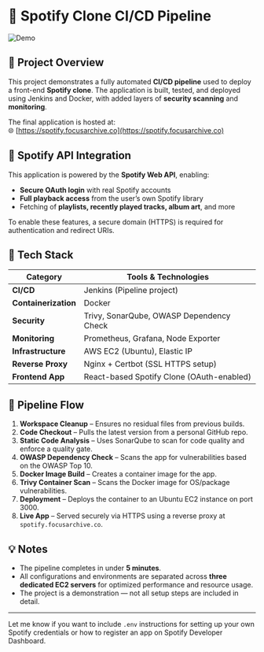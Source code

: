 # 🎵 Spotify Clone CI/CD Pipeline

![Demo](./images/SpotifyDemo.gif)

## 🚀 Project Overview

This project demonstrates a fully automated **CI/CD pipeline** used to deploy a front-end **Spotify clone**. The application is built, tested, and deployed using Jenkins and Docker, with added layers of **security scanning** and **monitoring**.

The final application is hosted at:  
🌐 [https://spotify.focusarchive.co](https://spotify.focusarchive.co)

## 🔗 Spotify API Integration

This application is powered by the **Spotify Web API**, enabling:

- **Secure OAuth login** with real Spotify accounts
- **Full playback access** from the user’s own Spotify library
- Fetching of **playlists, recently played tracks, album art**, and more

To enable these features, a secure domain (HTTPS) is required for authentication and redirect URIs.

## 🧰 Tech Stack

| Category            | Tools & Technologies                                |
|---------------------|-----------------------------------------------------|
| **CI/CD**           | Jenkins (Pipeline project)                          |
| **Containerization**| Docker                                              |
| **Security**        | Trivy, SonarQube, OWASP Dependency Check            |
| **Monitoring**      | Prometheus, Grafana, Node Exporter                  |
| **Infrastructure**  | AWS EC2 (Ubuntu), Elastic IP                        |
| **Reverse Proxy**   | Nginx + Certbot (SSL HTTPS setup)                   |
| **Frontend App**    | React-based Spotify Clone (OAuth-enabled)           |

## 🔄 Pipeline Flow

1. **Workspace Cleanup** – Ensures no residual files from previous builds.
2. **Code Checkout** – Pulls the latest version from a personal GitHub repo.
3. **Static Code Analysis** – Uses SonarQube to scan for code quality and enforce a quality gate.
4. **OWASP Dependency Check** – Scans the app for vulnerabilities based on the OWASP Top 10.
5. **Docker Image Build** – Creates a container image for the app.
6. **Trivy Container Scan** – Scans the Docker image for OS/package vulnerabilities.
7. **Deployment** – Deploys the container to an Ubuntu EC2 instance on port 3000.
8. **Live App** – Served securely via HTTPS using a reverse proxy at `spotify.focusarchive.co`.

## 💡 Notes

- The pipeline completes in under **5 minutes**.
- All configurations and environments are separated across **three dedicated EC2 servers** for optimized performance and resource usage.
- The project is a demonstration — not all setup steps are included in detail.

---

Let me know if you want to include `.env` instructions for setting up your own Spotify credentials or how to register an app on Spotify Developer Dashboard.
